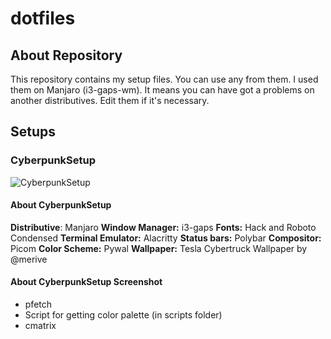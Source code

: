 # dotfiles

## About Repository

This repository contains my setup files. 
You can use any from them.
I used them on Manjaro (i3-gaps-wm).
It means you can have got a problems on another distributives.
Edit them if it's necessary.

## Setups

### CyberpunkSetup

![CyberpunkSetup](https://github.com/merive-studio/dotfiles/blob/master/CyberpunkSetup/setup.png)

#### About CyberpunkSetup

**Distributive**: Manjaro
**Window Manager:** i3-gaps
**Fonts:** Hack and Roboto Condensed
**Terminal Emulator:** Alacritty
**Status bars:** Polybar
**Compositor:** Picom
**Color Scheme:** Pywal
**Wallpaper:** Tesla Cybertruck Wallpaper by @merive

#### About CyberpunkSetup Screenshot

* pfetch
* Script for getting color palette (in scripts folder)
* cmatrix
